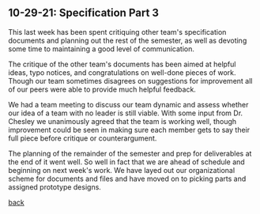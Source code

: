 ## 10-29-21: Specification Part 3
This last week has been spent critiquing other team's specification documents and planning out the rest of the semester, as well as devoting some time to maintaining a good level of communication.

The critique of the other team's documents has been aimed at helpful ideas, typo notices, and congratulations on well-done pieces of work.  Though our team sometimes disagrees on suggestions for improvement all of our peers were able to provide much helpful feedback.

We had a team meeting to discuss our team dynamic and assess whether our idea of a team with no leader is still viable.  With some input from Dr. Chesley we unanimously agreed that the team is working well, though improvement could be seen in making sure each member gets to say their full piece before critique or counterargument.

The planning of the remainder of the semester and prep for deliverables at the end of it went well.  So well in fact that we are ahead of schedule and beginning on next week's work.   We have layed out our organizational scheme for documents and files and have moved on to picking parts and assigned prototype designs.

[back](./..)
